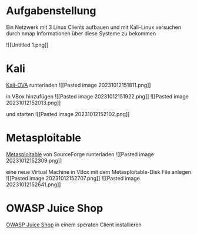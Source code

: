 # Aufgabenstellung
Ein Netzwerk mit 3 Linux Clients aufbauen und mit Kali-Linux versuchen durch nmap Informationen über diese Systeme zu bekommen

![[Untitled 1.png]]

# Kali
[Kali-OVA](https://www.kali.org/get-kali/#kali-installer-images) runterladen
![[Pasted image 20231012151811.png]]

in VBox hinzufügen
![[Pasted image 20231012151922.png]]
![[Pasted image 20231012152013.png]]

und starten
![[Pasted image 20231012152102.png]]

# Metasploitable
[Metasploitable](https://sourceforge.net/projects/metasploitable/) von SourceForge runterladen
![[Pasted image 20231012152309.png]]

eine neue Virtual Machine in VBox mit dem Metasploitable-Disk File anlegen
![[Pasted image 20231012152707.png]]
![[Pasted image 20231012152641.png]]

# OWASP Juice Shop

[OWASP Juice Shop](https://owasp.org/www-project-juice-shop/) in einem speraten Client installieren

